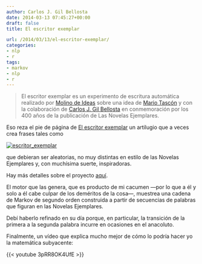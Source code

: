 ```yaml
---
author: Carlos J. Gil Bellosta
date: 2014-03-13 07:45:27+00:00
draft: false
title: El escritor exemplar

url: /2014/03/13/el-escritor-exemplar/
categories:
- nlp
- r
tags:
- markov
- nlp
- r
---
```


>El escritor exemplar es un experimento de escritura automática realizado por [Molino de Ideas](http://www.molinodeideas.com/) sobre una idea de [Mario Tascón](https://twitter.com/mtascon) y con la colaboración de [Carlos J. Gil Bellosta](https://twitter.com/gilbellosta) en conmemoración por los 400 años de la publicación de Las Novelas Ejemplares.

Eso reza el pie de página de [El escritor exemplar](http://onomateca.com/exemplar.php) un artilugio que a veces crea frases tales como

[![escritor_exemplar](/wp-uploads/2014/03/escritor_exemplar.png#center)
](/wp-uploads/2014/03/escritor_exemplar.png#center)

que debieran ser aleatorias, no muy distintas en estilo de las Novelas Ejemplares y, con muchísima suerte, inspiradoras.

Hay más detalles sobre el proyecto [aquí](http://blogs.molinodeideas.com/cronicas/el-escritor-exemplar-un-experimento-sobre-las-novelas-ejemplares/).

El motor que las genera, que es producto de mi cacumen —por lo que a él y solo a él cabe culpar de los deméritos de la cosa—, muestrea una cadena de Markov de segundo orden construida a partir de secuencias de palabras que figuran en las Novelas Ejemplares.

Debí haberlo refinado en su día porque, en particular, la transición de la primera a la segunda palabra incurre en ocasiones en el anacoluto.

Finalmente, un vídeo que explica mucho mejor de cómo lo podría hacer yo la matemática subyacente:

{{< youtube 3pRR8OK4UfE >}}
